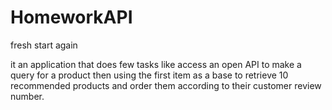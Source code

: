 # HomeworkAPI
fresh start again

it an application that does few tasks like access an open API to make a query for a product
then using the first item as a base to retrieve 10 recommended products and order them according
to their customer review number.
